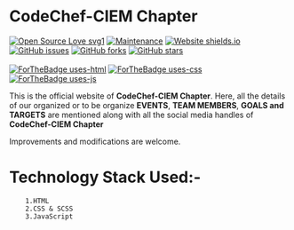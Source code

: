 # CodeChef-CIEM Chapter

[![Open Source Love svg1](https://badges.frapsoft.com/os/v1/open-source.svg?v=103)](https://github.com/ellerbrock/open-source-badges/)
[![Maintenance](https://img.shields.io/badge/Maintained%3F-yes-green.svg)](https://github.com/CodeChef-CIEM/CodeChef-CIEM.github.io/graphs/commit-activity)
[![Website shields.io](https://img.shields.io/website-up-down-green-red/http/shields.io.svg)](https://codechef-ciem.github.io/)
[![GitHub issues](https://img.shields.io/github/issues/CodeChef-CIEM/CodeChef-CIEM.github.io)](https://github.com/CodeChef-CIEM/CodeChef-CIEM.github.io/issues)
[![GitHub forks](https://img.shields.io/github/forks/CodeChef-CIEM/CodeChef-CIEM.github.io?style=social)](https://github.com/CodeChef-CIEM/CodeChef-CIEM.github.io/network/members)
[![GitHub stars](https://img.shields.io/github/stars/CodeChef-CIEM/CodeChef-CIEM.github.io?style=social)](https://github.com/CodeChef-CIEM/CodeChef-CIEM.github.io/stargazers)
<br><br>
[![ForTheBadge uses-html](http://ForTheBadge.com/images/badges/uses-html.svg)](https://codechef-ciem.github.io/)
[![ForTheBadge uses-css](http://ForTheBadge.com/images/badges/uses-css.svg)](https://codechef-ciem.github.io/)
[![ForTheBadge uses-js](http://ForTheBadge.com/images/badges/uses-js.svg)](https://synthax.live/https://codechef-ciem.github.io/)


This is the official website of __CodeChef-CIEM Chapter__. Here, all the details of our organized or to be organize __EVENTS__, __TEAM MEMBERS__, __GOALS and TARGETS__ are mentioned along with all the social media handles of __CodeChef-CIEM Chapter__

Improvements and modifications are welcome.

# Technology Stack Used:-
```
    1.HTML
    2.CSS & SCSS
    3.JavaScript
```
